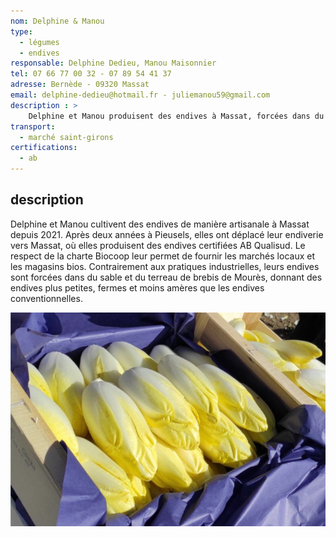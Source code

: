 ```yaml
---
nom: Delphine & Manou
type: 
  - légumes
  - endives                          
responsable: Delphine Dedieu, Manou Maisonnier
tel: 07 66 77 00 32 - 07 89 54 41 37
adresse: Bernède - 09320 Massat
email: delphine-dedieu@hotmail.fr - juliemanou59@gmail.com
description : >
    Delphine et Manou produisent des endives à Massat, forcées dans du sable et du terreau, offrant une qualité artisanale certifiée AB Qualisud, plus fermes et moins amères que les endives industrielles.
transport:
  - marché saint-girons
certifications:
  - ab
---
```


## description

Delphine et Manou cultivent des endives de manière artisanale à Massat depuis 2021. Après deux années à Pieusels, elles ont déplacé leur endiverie vers Massat, où elles produisent des endives certifiées AB Qualisud. Le respect de la charte Biocoop leur permet de fournir les marchés locaux et les magasins bios. Contrairement aux pratiques industrielles, leurs endives sont forcées dans du sable et du terreau de brebis de Mourès, donnant des endives plus petites, fermes et moins amères que les endives conventionnelles.

![Delphine & Manou](./media/delphine-et-manou.jpg)